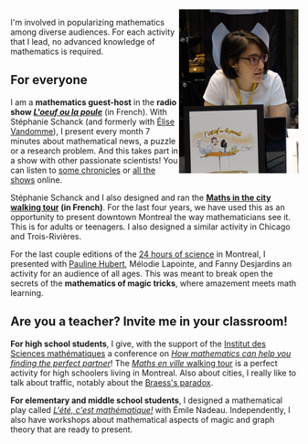 <img style="float: right;" src="image_nadia_radio.png" title="While recording the radio show _L'oeuf ou la poule_ in front of an audience for the Congrès de l'ACFAS, in 2016.">

I'm involved in popularizing mathematics among diverse audiences. For each activity that I lead, no advanced knowledge of mathematics is required.

## For everyone
I am a **mathematics guest-host** in the **radio show [_L'oeuf ou la poule_](http://www.loeufoulapoule.org)** (in French). With Stéphanie Schanck (and formerly with [Élise Vandomme](http://lacim.uqam.ca/~elise.vandomme/index_en.html)), I present every month 7 minutes about mathematical news, a puzzle or a research problem. And this takes part in a show with other passionate scientists! You can listen to [some chronicles](http://loeufoulapoule.org/category/chroniques/maths/) or [all the shows](http://www.choq.ca/emissions-details/loeuf-ou-la-poule/) online.

Stéphanie Schanck and I also designed and ran the **[Maths in the city walking tour](http://coeurdessciences.uqam.ca/component/eventlist/details/765-maths-en-ville.html) (in French)**. For the last four years, we have used this as an opportunity to present downtown Montreal the way mathematicians see it. This is for adults or teenagers. I also designed a similar activity in Chicago and Trois-Rivières.

For the last couple editions of the [24 hours of science](https://science24heures.com/en/) in Montreal, I presented with [Pauline Hubert](http://phubert.github.io), Mélodie Lapointe, and Fanny Desjardins an activity for an audience of all ages. This was meant to break open the secrets of the **mathematics of magic tricks**, where amazement meets math learning.

## Are you a teacher? **Invite me in your classroom!**

**For high school students**, I give, with the support of the [Institut des Sciences mathématiques](http://ism.uqam.ca/outreach/#1492) a conference on _[How mathematics can help you finding the perfect partner](maths-de-l-amour.pdf)_! The [_Maths en ville_ walking tour](http://coeurdessciences.uqam.ca/balades-scientifiques-groupes-scolaires.html) is a perfect activity for high schoolers living in Montreal. Also about cities, I really like to talk about traffic, notably about the [Braess's paradox](Braesss-paradox.pdf).

**For elementary and middle school students**, I designed a mathematical play called [_L'été, c'est mathématique!_](http://coeurdessciences.uqam.ca/component/eventlist/details/710-l-ete-c-est-mathematique.html) with Émile Nadeau. Independently, I also have workshops about mathematical aspects of magic and graph theory that are ready to present.


